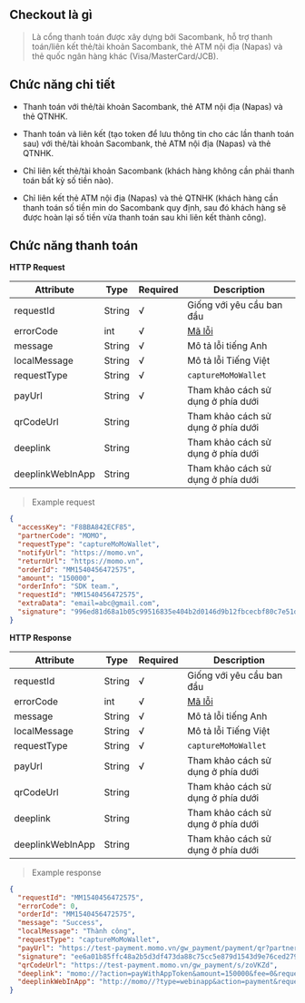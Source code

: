 ## Checkout là gì

> Là cổng thanh toán được xây dựng bởi Sacombank, hỗ trợ thanh toán/liên kết thẻ/tài khoản Sacombank, thẻ ATM nội địa (Napas) và thẻ quốc ngân hàng khác (Visa/MasterCard/JCB).

## Chức năng chi tiết

- Thanh toán với thẻ/tài khoản Sacombank, thẻ ATM nội địa (Napas) và thẻ QTNHK.

- Thanh toán và liên kết (tạo token để lưu thông tin cho các lần thanh toán sau) với thẻ/tài khoản Sacombank, thẻ ATM nội địa (Napas) và thẻ QTNHK.

- Chỉ liên kết thẻ/tài khoản Sacombank (khách hàng không cần phải thanh toán bất kỳ số tiền nào).

- Chỉ liên kết thẻ ATM nội địa (Napas) và thẻ QTNHK (khách hàng cần thanh toán số tiền min do Sacombank quy định, sau đó khách hàng sẽ được hoàn lại số tiền vừa thanh toán sau khi liên kết thành công).

## Chức năng thanh toán

<strong>HTTP Request</strong>

<table>
<thead>
<tr>
<th>Attribute</th>
<th>Type</th>
<th>Required</th>
<th>Description</th>
</tr>
</thead>
<tbody><tr>
<td>requestId</td>
<td>String</td>
<td>√</td>
<td>Giống với yêu cầu ban đầu</td>
</tr>
<tr>
<td>errorCode</td>
<td>int</td>
<td>√</td>
<td><a href="#/docs/aio/?id=b%e1%ba%a3ng-m%c3%a3-l%e1%bb%97i">Mã lỗi</a></td>
</tr>
<tr>
<td>message</td>
<td>String</td>
<td>√</td>
<td>Mô tả lỗi tiếng Anh</td>
</tr>
<tr>
<td>localMessage</td>
<td>String</td>
<td>√</td>
<td>Mô tả lỗi Tiếng Việt</td>
</tr>
<tr>
<td>requestType</td>
<td>String</td>
<td>√</td>
<td><code>captureMoMoWallet</code></td>
</tr>
<tr>
<td>payUrl</td>
<td>String</td>
<td>√</td>
<td>Tham khảo cách sử dụng ở phía dưới</td>
</tr>
<tr>
<td>qrCodeUrl</td>
<td>String</td>
<td></td>
<td>Tham khảo cách sử dụng ở phía dưới</td>
</tr>
<tr>
<td>deeplink</td>
<td>String</td>
<td></td>
<td>Tham khảo cách sử dụng ở phía dưới</td>
</tr>
<tr>
<td>deeplinkWebInApp</td>
<td>String</td>
<td></td>
<td>Tham khảo cách sử dụng ở phía dưới</td>
</tr>
</tbody></table>

> Example request

```json
{
  "accessKey": "F8BBA842ECF85",
  "partnerCode": "MOMO",
  "requestType": "captureMoMoWallet",
  "notifyUrl": "https://momo.vn",
  "returnUrl": "https://momo.vn",
  "orderId": "MM1540456472575",
  "amount": "150000",
  "orderInfo": "SDK team.",
  "requestId": "MM1540456472575",
  "extraData": "email=abc@gmail.com",
  "signature": "996ed81d68a1b05c99516835e404b2d0146d9b12fbcecbf80c7e51df51cac85e"
}
```
<strong>HTTP Response</strong>

<table>
<thead>
<tr>
<th>Attribute</th>
<th>Type</th>
<th>Required</th>
<th>Description</th>
</tr>
</thead>
<tbody><tr>
<td>requestId</td>
<td>String</td>
<td>√</td>
<td>Giống với yêu cầu ban đầu</td>
</tr>
<tr>
<td>errorCode</td>
<td>int</td>
<td>√</td>
<td><a href="#/docs/aio/?id=b%e1%ba%a3ng-m%c3%a3-l%e1%bb%97i">Mã lỗi</a></td>
</tr>
<tr>
<td>message</td>
<td>String</td>
<td>√</td>
<td>Mô tả lỗi tiếng Anh</td>
</tr>
<tr>
<td>localMessage</td>
<td>String</td>
<td>√</td>
<td>Mô tả lỗi Tiếng Việt</td>
</tr>
<tr>
<td>requestType</td>
<td>String</td>
<td>√</td>
<td><code>captureMoMoWallet</code></td>
</tr>
<tr>
<td>payUrl</td>
<td>String</td>
<td>√</td>
<td>Tham khảo cách sử dụng ở phía dưới</td>
</tr>
<tr>
<td>qrCodeUrl</td>
<td>String</td>
<td></td>
<td>Tham khảo cách sử dụng ở phía dưới</td>
</tr>
<tr>
<td>deeplink</td>
<td>String</td>
<td></td>
<td>Tham khảo cách sử dụng ở phía dưới</td>
</tr>
<tr>
<td>deeplinkWebInApp</td>
<td>String</td>
<td></td>
<td>Tham khảo cách sử dụng ở phía dưới</td>
</tr>
</tbody></table>

> Example response

```json
{
  "requestId": "MM1540456472575",
  "errorCode": 0,
  "orderId": "MM1540456472575",
  "message": "Success",
  "localMessage": "Thành công",
  "requestType": "captureMoMoWallet",
  "payUrl": "https://test-payment.momo.vn/gw_payment/payment/qr?partnerCode=MOMO&accessKey=F8BBA842ECF85&requestId=MM1540456472575&amount=150000&orderId=MM1540456472575&signature=df2a347519abb91e9c1bd1bee80e675f4108cb6dbcac531979e805857293d486&requestType=captureMoMoWallet",
  "signature": "ee6a01b85ffc48a2b5d3df473da88c75cc5e879d1543d9e76ced279c10bcd646",
  "qrCodeUrl": "https://test-payment.momo.vn/gw_payment/s/zoVKZd",
  "deeplink": "momo://?action=payWithAppToken&amount=150000&fee=0&requestType=payment&orderLabel=M%C3%A3+%C4%91%C6%A1n+h%C3%A0ng&orderId=MM1540456472575&requestId=MM1540456472575&merchantnamelabel=Nh%C3%A0+cung+c%E1%BA%A5p&description=SDK+team.&partnerCode=MOMO&merchantcode=MOMO&language=vi&merchantname=MoMo+Payment&packageId=&extras=&extraData=email=abc@gmail.com&deeplinkCallback=https%3A%2F%2Ftest-payment.momo.vn%2Fgw_payment%2Fm2%3Fid%3DM7EWVy&callbackUrl=https%3A%2F%2Ftest-payment.momo.vn%2Fgw_payment%2Fm2%3Fid%3DM7EWVy&urlSubmitToken=https%3A%2F%2Ftest-payment.momo.vn%2Fgw_payment%2Fpayment_with_app%3FpartnerCode%3DMOMO%26accessKey%3DF8BBA842ECF85%26requestId%3DMM1540456472575%26orderId%3DMM1540456472575%26orderInfo%3DSDK%2Bteam.%26amount%3D150000%26signature%3Ddf2a347519abb91e9c1bd1bee80e675f4108cb6dbcac531979e805857293d486%26requestType%3DcaptureMoMoWallet%26payType%3Dapp-in-app&appScheme=",
  "deeplinkWebInApp": "http://momo//?type=webinapp&action=payment&requestId=MM1540456472575&billId=MM1540456472575&partnerCode=MOMO&partnerName=MoMo Payment&amount=150000&description=SDK team.¬ifyUrl=https://momo.vn&returnUrl=https://momo.vn&code=momo&extraData=eyJzaWduYXR1cmUiOiI0OWUzMTZhNTVkN2UxM2Q0ZjEwNGFjZjM2YTM5MzllZjg0NDk3NWU2OTJiMWU1OGM3MDFjYWUyM2ZiM2QxNDY5In0=&signature=49e316a55d7e13d4f104acf36a3939ef844975e692b1e58c701cae23fb3d1469"
}
```